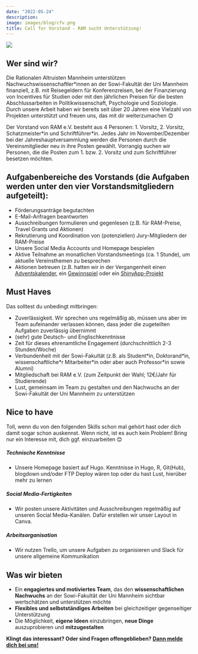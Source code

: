 ```yaml
---
date: "2022-05-24"
description: 
image: images/blog/cfv.png
title: Call for Vorstand - RAM sucht Unterstützung!
---
```


![](/images/blog/cfv.png)

## Wer sind wir?
Die Rationalen Altruisten Mannheim unterstützen Nachwuchswissenschaftler\*innen an der Sowi-Fakultät der Uni Mannheim finanziell, z.B. mit Reisegeldern für Konferenzreisen, bei der Finanzierung von Incentives für Studien oder mit den jährlichen Preisen für die besten Abschlussarbeiten in Politikwissenschaft, Psychologie und Soziologie. Durch unsere Arbeit haben wir bereits seit über 20 Jahren eine Vielzahl von Projekten unterstützt und freuen uns, das mit dir weiterzumachen 😊

Der Vorstand von RAM e.V. besteht aus 4 Personen: 1. Vorsitz, 2. Vorsitz, Schatzmeister\*in und Schriftführer\*in. Jedes Jahr im November/Dezember bei der Jahreshauptversammlung werden die Personen durch die Vereinsmitglieder neu in ihre Posten gewählt. Vorrangig suchen wir Personen, die die Posten zum 1. bzw. 2. Vorsitz und zum Schriftführer besetzen möchten.

## Aufgabenbereiche des Vorstands (die Aufgaben werden unter den vier Vorstandsmitgliedern aufgeteilt):

- Förderungsanträge begutachten
- E-Mail-Anfragen beantworten
- Ausschreibungen formulieren und gegenlesen (z.B. für RAM-Preise, Travel Grants und Aktionen)
- Rekrutierung und Koordination von (potenziellen) Jury-Mitgliedern der RAM-Preise
- Unsere Social Media Accounts und Homepage bespielen
- Aktive Teilnahme an monatlichen Vorstandsmeetings (ca. 1 Stunde), um aktuelle Vereinsthemen zu besprechen
- Aktionen betreuen (z.B. hatten wir in der Vergangenheit einen [Adventskalender](https://instagram.com/rationale.altruisten?utm_medium=copy_link), ein [Gewinnspiel](https://www.ram-ev.de/blog/gewinner-gewinnspiel/) oder ein [ShinyApp-Projekt](https://www.ram-ev.de/blog/ram-shiny/)

## Must Haves

Das solltest du unbedingt mitbringen:

- Zuverlässigkeit. Wir sprechen uns regelmäßig ab, müssen uns aber im Team aufeinander verlassen können, dass jeder die zugeteilten Aufgaben zuverlässig übernimmt
- (sehr) gute Deutsch- und Englischkenntnisse 
- Zeit für dieses ehrenamtliche Engagement (durchschnittlich 2-3 Stunden/Woche)
- Verbundenheit mit der Sowi-Fakultät (z.B. als Student\*in, Doktorand\*in, wissenschaftliche\*r Mitarbeiter\*in oder aber auch Professor\*in sowie Alumni) 
- Mitgliedschaft bei RAM e.V. (zum Zeitpunkt der Wahl; 12€/Jahr für Studierende)
- Lust, gemeinsam im Team zu gestalten und den Nachwuchs an der Sowi-Fakultät der Uni Mannheim zu unterstützen

## Nice to have

Toll, wenn du von den folgenden Skills schon mal gehört hast oder dich damit sogar schon auskennst. Wenn nicht, ist es auch kein Problem! Bring nur ein Interesse mit, dich ggf. einzuarbeiten 😊

##### Technische Kenntnisse

- Unsere Homepage basiert auf Hugo. Kenntnisse in Hugo, R, Git(Hub), blogdown und/oder FTP Deploy wären top oder du hast Lust, hierüber mehr zu lernen

##### Social Media-Fertigkeiten 

- Wir posten unsere Aktivitäten und Ausschreibungen regelmäßig auf unseren Social Media-Kanälen. Dafür erstellen wir unser Layout in Canva.

##### Arbeitsorganisation

- Wir nutzen Trello, um unsere Aufgaben zu organisieren und Slack für unsere allgemeine Kommunikation

## Was wir bieten

- Ein **engagiertes und motiviertes Team**, das den **wissenschaftlichen Nachwuchs** an der Sowi-Fakultät der Uni Mannheim sichtbar wertschätzen und unterstützen möchte
- **Flexibles und selbstständiges Arbeiten** bei gleichzeitiger gegenseitiger Unterstützung
- Die Möglichkeit, **eigene Ideen** einzubringen, **neue Dinge** auszuprobieren und **mitzugestalten**


**Klingt das interessant? Oder sind Fragen offengeblieben? [Dann melde dich bei uns!](mailto:vorstand@ram-ev.de)**

